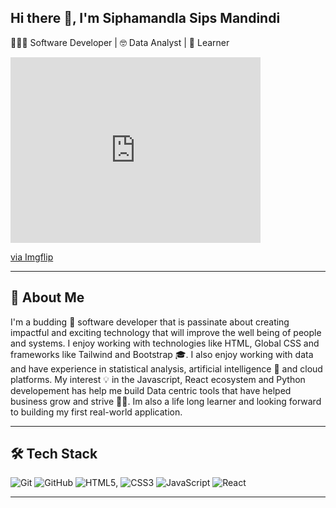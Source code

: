 ## Hi there 👋, I'm Siphamandla Sips Mandindi

👨🏾‍💻 Software Developer | 🤓 Data Analyst | 🦅 Learner

<div style="width:400px;max-width:100%;"><div style="height:0;padding-bottom:74.25%;position:relative;"><iframe width="400" height="297" style="position:absolute;top:0;left:0;width:100%;height:100%;" frameBorder="0" src="https://imgflip.com/embed/9x0svr"></iframe></div><p><a href="https://imgflip.com/gif/9x0svr">via Imgflip</a></p></div>

 ---

## 🎯 About Me

I'm a budding 🌱 software developer that is passinate about creating impactful and exciting technology that will improve the well being of people and systems. I enjoy working with technologies like HTML, Global CSS and frameworks like Tailwind and Bootstrap 🎓. I also enjoy working with data and have experience in statistical analysis, artificial intelligence 🤖 and cloud platforms. My interest 💡 in the Javascript, React ecosystem and Python developement has help me build Data centric tools that have helped business grow and strive 🚀🔥. Im also a life long learner and looking forward to building my first real-world application. 

---

## 🛠️ Tech Stack

![Git](https://img.shields.io/badge/-Git-F05032?style=flat&logo=git&logoColor=white)
![GitHub](https://img.shields.io/badge/-GitHub-181717?style=flat-circle&logo=github) 
![HTML5](https://img.shields.io/badge/-HTML5-black?style=flat-circle&logo=html5&logoColor=white),
![CSS3](https://img.shields.io/badge/-CSS3-black?style=flat-circle&logo=css3)
![JavaScript](https://img.shields.io/badge/-JavaScript-black?style=flat-circle&logo=javascript)
![React](https://img.shields.io/badge/-React-black?style=flat-circle&logo=react)

---

<!--
**sip-23/sip-23** is a ✨ _special_ ✨ repository because its `README.md` (this file) appears on your GitHub profile.

Here are some ideas to get you started:

- 🔭 I’m currently working on ...
- 🌱 I’m currently learning ...
- 👯 I’m looking to collaborate on ...
- 🤔 I’m looking for help with ...
- 💬 Ask me about ...
- 📫 How to reach me: ...
- 😄 Pronouns: ...
- ⚡ Fun fact: ...
-->
